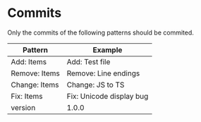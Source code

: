 # Commits

Only the commits of the following patterns should be commited.

Pattern | Example
--- | ---
Add: Items | Add: Test file
Remove: Items | Remove: Line endings
Change: Items | Change: JS to TS
Fix: Items | Fix: Unicode display bug
version | 1.0.0